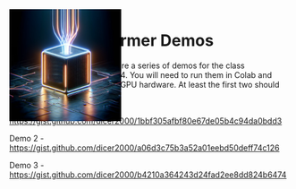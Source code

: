 

<img src="./VTView.png" alt="ViT" width="200" align="right" style="position: absolute; z-index: 15;" />

# Vision Transformer Demos


©2024 Brett Huffman
These are a series of demos for the class demonstration on Feb 28, 2024.  You will need to run them in Colab and probably work best on the T4 GPU hardware.  At least the first two should work on the CPU.  Enjoy!




Demo 1 - https://gist.github.com/dicer2000/1bbf305afbf80e67de05b4c94da0bdd3

Demo 2 - https://gist.github.com/dicer2000/a06d3c75b3a52a01eebd50deff74c126

Demo 3 - https://gist.github.com/dicer2000/b4210a364243d24fad2ee8dd824b6474
